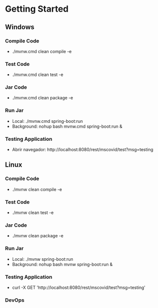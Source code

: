 # Getting Started

## Windows

### Compile Code

- ./mvnw.cmd clean compile -e

### Test Code

- ./mvnw.cmd clean test -e

### Jar Code

- ./mvnw.cmd clean package -e

### Run Jar

- Local: ./mvnw.cmd spring-boot:run
- Background: nohup bash mvnw.cmd spring-boot:run &

### Testing Application

- Abrir navegador: http://localhost:8080/rest/mscovid/test?msg=testing

## Linux

### Compile Code

- ./mvnw clean compile -e

### Test Code

- ./mvnw clean test -e

### Jar Code

- ./mvnw clean package -e

### Run Jar

- Local: ./mvnw spring-boot:run
- Background: nohup bash mvnw spring-boot:run &

### Testing Application

- curl -X GET 'http://localhost:8080/rest/mscovid/test?msg=testing'

### DevOps
